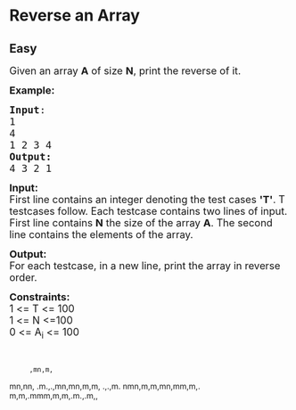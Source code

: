# Reverse an Array
## Easy
<div class="problem-statement">
                <p></p><p><span style="font-size:18px">Given an array <strong>A</strong> of size <strong>N</strong>, print the reverse of it.</span></p>

<p><span style="font-size:18px"><strong>Example:</strong></span></p>

<pre><span style="font-size:18px"><strong>Input</strong>:
1
4
1 2 3 4</span>
<span style="font-size:18px"><strong>Output:</strong>
4 3 2 1</span></pre>

<p><span style="font-size:18px"><strong>Input:</strong></span><br>
<span style="font-size:18px">First line contains an integer denoting the test cases <strong>'T'</strong>. T testcases follow. Each testcase contains two lines of input. First line contains <strong>N</strong> the size of the array <strong>A</strong>. The second line contains the elements of the array.</span></p>

<p><span style="font-size:18px"><strong>Output:</strong><br>
For each testcase, in a new line, print the array in reverse order. </span></p>

<p><span style="font-size:18px"><strong>Constraints:</strong><br>
1 &lt;= T &lt;= 100</span><br>
<span style="font-size:18px">1 &lt;= N &lt;=100</span><br>
<span style="font-size:18px">0 &lt;= A<sub>i</sub> &lt;= 100</span></p>

<p>&nbsp;</p>
 <p></p>
            </div>
            
            
            
            
         ,mn,m,   
   mn,nn,      .m.,.,mn,mn,m,m,   .,.,m.
            nmn,m,m,mn,mm,m,.
m,m,.mmm,m,m,.m.,.m,,
